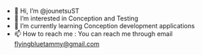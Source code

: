 - 👋 Hi, I’m @jounetsuST
- 👀 I’m interested in Conception and Testing
- 🌱 I’m currently learning Conception development applications
- 📫 How to reach me : You can reach me through email flyingbluetammy@gmail.com


<!---
jounetsuST/jounetsuST is a ✨ special ✨ repository because its `README.md` (this file) appears on your GitHub profile.
You can click the Preview link to take a look at your changes.
--->
